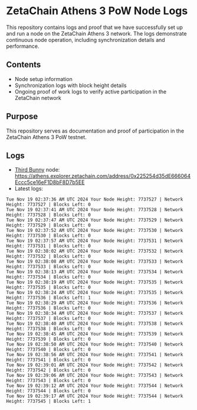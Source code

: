 # ZetaChain Athens 3 PoW Node Logs
This repository contains logs and proof that we have successfully set up and run a node on the ZetaChain Athens 3 network. The logs demonstrate continuous node operation, including synchronization details and performance.

## Contents
- Node setup information
- Synchronization logs with block height details
- Ongoing proof of work logs to verify active participation in the ZetaChain network

## Purpose
This repository serves as documentation and proof of participation in the ZetaChain Athens 3 PoW testnet.

## Logs

- [Third Bunny](https://thirdbunny.xyz/) node: https://athens.explorer.zetachain.com/address/0x225254d35dE666064Eccc5ce16eF1D8bF8D7b5EE
- Latest logs:
```
Tue Nov 19 02:37:36 AM UTC 2024 Your Node Height: 7737527 | Network Height: 7737527 | Blocks Left: 0
Tue Nov 19 02:37:41 AM UTC 2024 Your Node Height: 7737528 | Network Height: 7737528 | Blocks Left: 0
Tue Nov 19 02:37:47 AM UTC 2024 Your Node Height: 7737529 | Network Height: 7737529 | Blocks Left: 0
Tue Nov 19 02:37:52 AM UTC 2024 Your Node Height: 7737530 | Network Height: 7737530 | Blocks Left: 0
Tue Nov 19 02:37:57 AM UTC 2024 Your Node Height: 7737531 | Network Height: 7737531 | Blocks Left: 0
Tue Nov 19 02:38:02 AM UTC 2024 Your Node Height: 7737532 | Network Height: 7737532 | Blocks Left: 0
Tue Nov 19 02:38:08 AM UTC 2024 Your Node Height: 7737533 | Network Height: 7737533 | Blocks Left: 0
Tue Nov 19 02:38:13 AM UTC 2024 Your Node Height: 7737534 | Network Height: 7737534 | Blocks Left: 0
Tue Nov 19 02:38:19 AM UTC 2024 Your Node Height: 7737535 | Network Height: 7737535 | Blocks Left: 0
Tue Nov 19 02:38:24 AM UTC 2024 Your Node Height: 7737535 | Network Height: 7737536 | Blocks Left: 1
Tue Nov 19 02:38:29 AM UTC 2024 Your Node Height: 7737536 | Network Height: 7737536 | Blocks Left: 0
Tue Nov 19 02:38:34 AM UTC 2024 Your Node Height: 7737537 | Network Height: 7737537 | Blocks Left: 0
Tue Nov 19 02:38:40 AM UTC 2024 Your Node Height: 7737538 | Network Height: 7737538 | Blocks Left: 0
Tue Nov 19 02:38:45 AM UTC 2024 Your Node Height: 7737539 | Network Height: 7737539 | Blocks Left: 0
Tue Nov 19 02:38:50 AM UTC 2024 Your Node Height: 7737540 | Network Height: 7737540 | Blocks Left: 0
Tue Nov 19 02:38:56 AM UTC 2024 Your Node Height: 7737541 | Network Height: 7737541 | Blocks Left: 0
Tue Nov 19 02:39:01 AM UTC 2024 Your Node Height: 7737542 | Network Height: 7737542 | Blocks Left: 0
Tue Nov 19 02:39:06 AM UTC 2024 Your Node Height: 7737543 | Network Height: 7737543 | Blocks Left: 0
Tue Nov 19 02:39:12 AM UTC 2024 Your Node Height: 7737544 | Network Height: 7737544 | Blocks Left: 0
Tue Nov 19 02:39:17 AM UTC 2024 Your Node Height: 7737544 | Network Height: 7737545 | Blocks Left: 1
```

